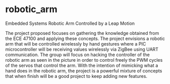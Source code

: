 robotic_arm
===========

Embedded Systems Robotic Arm Controlled by a Leap Motion 

The project proposed focuses on gathering the knowledge
obtained from the ECE 47100 and applying these concepts. 
The project envisions a robotic arm that will be controlled 
wirelessly by hand gestures where a PIC microcontroller will
be receiving values wirelessly via ZigBee using UART communication.
The group will focus on hacking the controller of the robotic arm 
as seen in the picture in order to control freely the PWM cycles
of the servos that control the arm. With the intention of mimicking 
what a hand does in the robotic arm, the project is a powerful mixture
of concepts that when finish will be a good project to keep adding new features.
